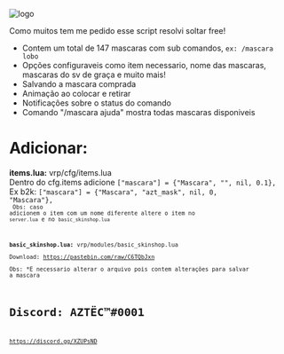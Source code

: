 ![logo](https://i.imgur.com/gZFKOaf.png)

Como muitos tem me pedido esse script resolvi soltar free!<br>
- Contem um total de 147 mascaras com sub comandos, <code>ex: /mascara lobo</code>
- Opções configuraveis como item necessario, nome das mascaras, mascaras do sv de graça e muito mais!<br>
- Salvando a mascara comprada<br>
- Animação ao colocar e retirar<br>
- Notificações sobre o status do comando<br>
- Comando "/mascara ajuda" mostra todas mascaras disponiveis<br>

# Adicionar:<br>
<b>items.lua:</b> vrp/cfg/items.lua<br>
Dentro do cfg.items adicione <code>["mascara"] = {"Mascara", "", nil, 0.1},</code><br>
Ex b2k: <code>["mascara"] = {"Mascara", "azt_mask", nil, 0, "<span class='special-item'>Mascara</span>"},<code><br>
Obs: caso adicionem o item com um nome diferente altere o item no <code>server.lua</code> e no <code>basic_skinshop.lua</code>

<b>basic_skinshop.lua:</b> vrp/modules/basic_skinshop.lua<br>
Download: https://pastebin.com/raw/C6TQbJxn<br>
Obs: *E necessario alterar o arquivo pois contem alterações para salvar a mascara<br>

# Discord: AZTËC™#0001
https://discord.gg/XZUPsND